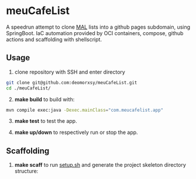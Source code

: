 # meuCafeList

A speedrun attempt to clone [MAL](https://myanimelist.net/) lists into a github pages subdomain, using SpringBoot. IaC automation provided by OCI containers, compose, github actions and scaffolding with shellscript.

## Usage

1. clone repository with SSH and enter directory
```sh
git clone git@github.com:deomorxsy/meuCafeList.git
cd ./meuCafeList/
```

2. **make build** to build with:
```sh
mvn compile exec:java -Dexec.mainClass="com.meucafelist.app"
```
3. **make test** to test the app.

4. **make up/down** to respectively run or stop the app.


## Scaffolding

1. **make scaff** to run [setup.sh](./scripts/skel.sh) and generate the project skeleton directory structure:

